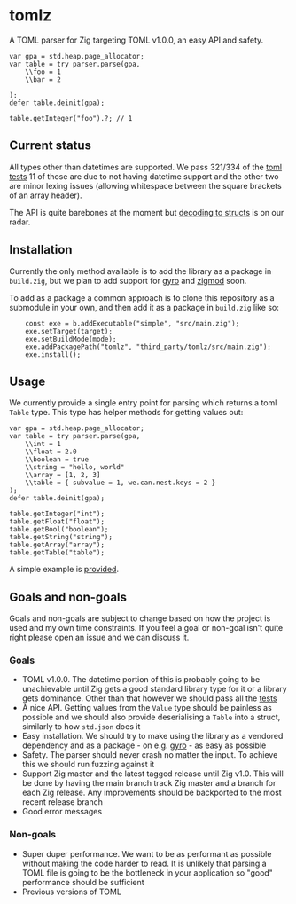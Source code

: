 # tomlz
A TOML parser for Zig targeting TOML v1.0.0, an easy API and safety.

```zig
var gpa = std.heap.page_allocator;
var table = try parser.parse(gpa,
    \\foo = 1
    \\bar = 2

);
defer table.deinit(gpa);

table.getInteger("foo").?; // 1
```

## Current status
All types other than datetimes are supported. We pass 321/334 of the
[toml tests](https://github.com/BurntSushi/toml-test) 11 of those are due to not
having datetime support and the other two are minor lexing issues (allowing
whitespace between the square brackets of an array header).

The API is quite barebones at the moment but
[decoding to structs](https://github.com/mattyhall/tomlz/issues/7) is on our
radar.

## Installation
Currently the only method available is to add the library as a package in
`build.zig`, but we plan to add support for
[gyro](https://github.com/mattyhall/tomlz/issues/5) and
[zigmod](https://github.com/mattyhall/tomlz/issues/6) soon.

To add as a package a common approach is to clone this repository as a submodule
in your own, and then add it as a package in `build.zig` like so:

```zig
    const exe = b.addExecutable("simple", "src/main.zig");
    exe.setTarget(target);
    exe.setBuildMode(mode);
    exe.addPackagePath("tomlz", "third_party/tomlz/src/main.zig");
    exe.install();
```

## Usage
We currently provide a single entry point for parsing which returns a toml
`Table` type. This type has helper methods for getting values out:

```zig
var gpa = std.heap.page_allocator;
var table = try parser.parse(gpa,
    \\int = 1
    \\float = 2.0
    \\boolean = true
    \\string = "hello, world"
    \\array = [1, 2, 3]
    \\table = { subvalue = 1, we.can.nest.keys = 2 }
);
defer table.deinit(gpa);

table.getInteger("int");
table.getFloat("float");
table.getBool("boolean");
table.getString("string");
table.getArray("array");
table.getTable("table");
```

A simple example is
[provided](https://github.com/mattyhall/tomlz/tree/main/examples/simple/).

## Goals and non-goals
Goals and non-goals are subject to change based on how the project is used and
my own time constraints. If you feel a goal or non-goal isn't quite right please
open an issue and we can discuss it.

### Goals
- TOML v1.0.0. The datetime portion of this is probably going to be
  unachievable until Zig gets a good standard library type for it or a library
  gets dominance. Other than that however we should pass all the
  [tests](https://github.com/BurntSushi/toml-test)
- A nice API. Getting values from the `Value` type should be painless as
  possible and we should also provide deserialising a `Table` into a struct,
  similarly to how `std.json` does it
- Easy installation. We should try to make using the library as a vendored
  dependency and as a package - on e.g. [gyro](https://github.com/mattnite/gyro)
  \- as easy as possible
- Safety. The parser should never crash no matter the input. To achieve this we
  should run fuzzing against it
- Support Zig master and the latest tagged release until Zig v1.0. This will be
  done by having the main branch track Zig master and a branch for each Zig
  release. Any improvements should be backported to the most recent release
  branch
- Good error messages

### Non-goals
- Super duper performance. We want to be as performant as possible without
  making the code harder to read. It is unlikely that parsing a TOML file is
  going to be the bottleneck in your application so "good" performance should be
  sufficient
- Previous versions of TOML